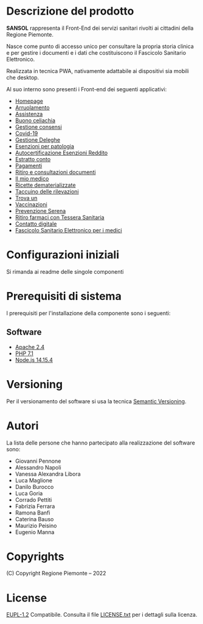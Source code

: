 # Descrizione del prodotto
**SANSOL** rappresenta il Front-End dei servizi sanitari rivolti ai cittadini della Regione Piemonte.

Nasce come  punto di accesso unico per consultare la propria storia clinica e per gestire i documenti e i dati che costituiscono il Fascicolo Sanitario Elettronico.

Realizzata in tecnica PWA, nativamente adattabile ai dispositivi sia mobili che desktop.

Al suo interno sono presenti i Front-end dei seguenti applicativi:

- [Homepage](https://github.com/regione-piemonte/sansol/tree/main/sansolpua)
- [Arruolamento](https://github.com/regione-piemonte/sansol/tree/main/sansolarruolamento) 
- [Assistenza](https://github.com/regione-piemonte/sansol/tree/main/sansolassistenza)
- [Buono celiachia](https://github.com/regione-piemonte/sansol/tree/main/sansolbuonoceliachia)
- [Gestione consensi](https://github.com/regione-piemonte/sansol/tree/main/sansolconsensi)
- [Covid-19](https://github.com/regione-piemonte/sansol/tree/main/sansolcovid19)
- [Gestione Deleghe](https://github.com/regione-piemonte/sansol/tree/main/sansoldeleghe)
- [Esenzioni per patologia](https://github.com/regione-piemonte/sansol/tree/main/sansolesenpat)
- [Autocertificazione Esenzioni Reddito](https://github.com/regione-piemonte/sansol/tree/main/sansolesenred)
- [Estratto conto](https://github.com/regione-piemonte/sansol/tree/main/sansolestrattoconto)
- [Pagamenti](https://github.com/regione-piemonte/sansol/tree/main/sansolpagamenti)
- [Ritiro e consultazioni documenti](https://github.com/regione-piemonte/sansol/tree/main/sansolfse)
- [Il mio medico](https://github.com/regione-piemonte/sansol/tree/main/sansolscerev)
- [Ricette dematerializzate](https://github.com/regione-piemonte/sansol/tree/main/sansolricette)
- [Taccuino delle rilevazioni](https://github.com/regione-piemonte/sansol/tree/main/sansoltaccuino)
- [Trova un](https://github.com/regione-piemonte/sansol/tree/main/sansoltrovaun)
- [Vaccinazioni](https://github.com/regione-piemonte/sansol/tree/main/sansolvaccinazioni)
- [Prevenzione Serena](https://github.com/regione-piemonte/sansol/tree/main/sansolriscre)
- [Ritiro farmaci con Tessera Sanitaria](https://github.com/regione-piemonte/sansol/tree/main/sansolfarab)
- [Contatto digitale](https://github.com/regione-piemonte/sansol/tree/main/sansolcontattodigit)
- [Fascicolo Sanitario Elettronico per i medici](https://github.com/regione-piemonte/sansol/tree/main/webappmed-fse)
  
# Configurazioni iniziali
Si rimanda ai readme delle singole componenti 

# Prerequisiti di sistema
I prerequisiti per l'installazione della componente sono i seguenti:
## Software
- [Apache 2.4](https://www.apache.org)
- [PHP 7.1](https://www.php.net)
- [Node.js 14.15.4](https://nodejs.org)

# Versioning
Per il versionamento del software si usa la tecnica [Semantic Versioning](https://semver.org/).
# Autori
La lista delle persone che hanno partecipato alla realizzazione del software sono:

- Giovanni Pennone
- Alessandro Napoli
- Vanessa Alexandra Libora
- Luca Maglione
- Danilo Burocco
- Luca Goria
- Corrado Pettiti
- Fabrizia Ferrara
- Ramona Banfi
- Caterina Bauso
- Maurizio Peisino
- Eugenio Manna
# Copyrights
(C) Copyright Regione Piemonte – 2022
# License
[EUPL-1.2](https://joinup.ec.europa.eu/collection/eupl/eupl-text-11-12) Compatibile.  Consulta il file [LICENSE.txt](LICENSE.txt) per i dettagli sulla licenza.

